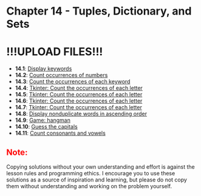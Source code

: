 # Chapter 14 - Tuples, Dictionary, and Sets

# !!!UPLOAD FILES!!!
- **14.1**: [Display keywords](./tasks/14.1.py)
- **14.2**: [Count occurrences of numbers](./tasks/14.2.py)
- **14.3**: [Count the occurrences of each keyword](./tasks/14.3.py)
- **14.4**: [Tkinter: Count the occurrences of each letter](./tasks/14.py)
- **14.5**: [Tkinter: Count the occurrences of each letter](./tasks/14.5.py)
- **14.6**: [Tkinter: Count the occurrences of each letter](./tasks/14.6.py)
- **14.7**: [Tkinter: Count the occurrences of each letter](./tasks/14.7.py)
- **14.8**: [Display nonduplicate words in ascending order](./tasks/14.8.py)
- **14.9**: [Game: hangman](./tasks/14.9.py)
- **14.10**: [Guess the capitals](./tasks/14.10.py)
- **14.11**: [Count consonants and vowels](./tasks/14.11.py)

<h2 style="color:red">Note:</h2>

Copying solutions without your own understanding and effort is against the lesson rules and programming ethics. I encourage you to use these solutions as a source of inspiration and learning, but please do not copy them without understanding and working on the problem yourself.
